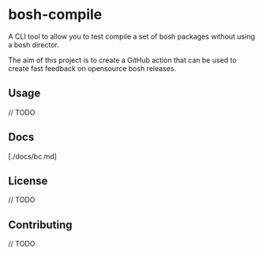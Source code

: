 # bosh-compile

A CLI tool to allow you to test compile a set of bosh packages without using a bosh director.

The aim of this project is to create a GitHub action that can be used to create fast feedback on opensource bosh releases.

## Usage

// TODO

## Docs

[./docs/bc.md]

## License

// TODO

## Contributing

// TODO
